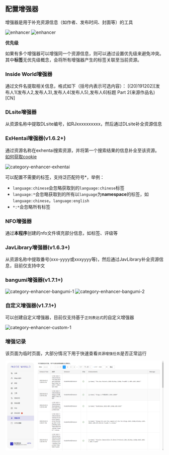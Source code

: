 ## 配置增强器

增强器是用于补充资源信息（如作者、发布时间、封面等）的工具

![enhancer](../img/category-enhancer-1.png)
![enhancer](../img/category-enhancer-2.png)

**优先级**

如果有多个增强器可以增强同一个资源信息，则可以通过设置优先级来避免冲突。其中**标签**无优先级概念，会将所有增强器产生的标签关联至当前资源。

### Inside World增强器

通过文件名提取相关信息，格式如下（括号内表示可选内容）：
[(20)191202][发布人1(发布人2,发布人3),发布人4(发布人5),发布人6]标题 Part 2(来源作品名)[CN]

### DLsite增强器

从资源名称中提取DLsite编号，如RJxxxxxxxxxx，然后通过DLsite补全资源信息

### ExHentai增强器(v1.6.2+)

通过资源名称在exhentai搜索资源，并将第一个搜索结果的信息补全至该资源。[如何获取cookie](#common-cookie)

![category-enhancer-exhentai](../img/category-enhancer-exhentai-1.png)

可以配置不需要的标签，支持泛匹配符号*，举例：
+ `language:chinese`会忽略获取到的`language:chinese`标签
+ `language:*`会忽略获取到的所有以`language`为**namespace**的标签，如`language:chinese`，`language:english`
+ `*:*`会忽略所有标签

### NFO增强器

通过**本程序**创建的nfo文件填充部分信息，如标签、评级等

### JavLibrary增强器(v1.6.3+)

从资源名称中提取番号(xxx-yyyy或xxxyyyy等)，然后通过JavLibrary补全资源信息，目前仅支持中文

### bangumi增强器(v1.7.1+)

![category-enhancer-bangumi-1](../img/category-enhancer-bangumi-1.png)
![category-enhancer-bangumi-2](../img/category-enhancer-bangumi-2.png)

### 自定义增强器(v1.7.1+)

可以创建自定义增强器，目前仅支持基于`正则表达式`的自定义增强器

![category-enhancer-custom-1](../img/category-enhancer-custom-1.png)

### 增强记录

该页面为临时页面，大部分情况下用于快速查看`资源增强任务`是否正常运行

![enhancement-record](/img/enhancement-record.png)